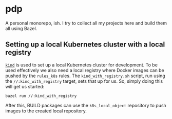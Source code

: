 # pdp

A personal monorepo, ish. I try to collect all my projects here and build them all using Bazel.

## Setting up a local Kubernetes cluster with a local registry

[`kind`](https://kind.sigs.k8s.io) is used to set up a local Kubernetes cluster
for development. To be used effectively we also need a local registry where
Docker images can be pushed by the `rules_k8s` rules. The
`kind_with_registry.sh` script, run using the `//:kind_with_registry` target,
sets that up for us. So, simply doing this will get us started:

```
bazel run //:kind_with_registry
```

After this, BUILD packages can use the `k8s_local_object` repository to push
images to the created local repository.